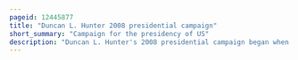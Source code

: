 ```yaml
---
pageid: 12445877
title: "Duncan L. Hunter 2008 presidential campaign"
short_summary: "Campaign for the presidency of US"
description: "Duncan L. Hunter's 2008 presidential campaign began when fourteen-term Congressman and Vietnam War veteran Duncan L. In january 2007 california republican Hunter announced his Intention to run for the 2008 republican Nomination for President of united States."
---
```

